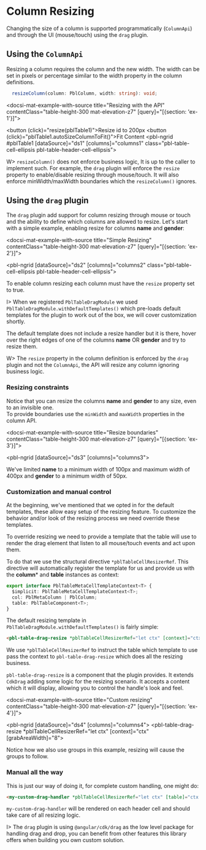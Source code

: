 # Column Resizing

Changing the size of a column is supported programmatically (`ColumnApi`) and through the UI (mouse/touch) using the `drag` plugin.

## Using the `ColumnApi`

Resizing a column requires the column and the new width. The width can be set in pixels or percentage similar to the width property
in the column definitions.

```typescript
  resizeColumn(column: PblColumn, width: string): void;
```

<docsi-mat-example-with-source title="Resizing with the API" contentClass="table-height-300 mat-elevation-z7" [query]="[{section: 'ex-1'}]">
  <!--@pebula-example:ex-1-->
  <button (click)="resize(pblTable1)">Resize id to 200px</button>
  <button (click)="pblTable1.autoSizeColumnToFit()">Fit Content</button>
  <pbl-ngrid #pblTable1 [dataSource]="ds1" [columns]="columns1" class="pbl-table-cell-ellipsis pbl-table-header-cell-ellipsis"></pbl-ngrid>
  <!--@pebula-example:ex-1-->
</docsi-mat-example-with-source>

W> `resizeColumn()` does not enforce business logic, It is up to the caller to implement such.
For example, the `drag` plugin will enforce the `resize` property to enable/disable resizing through mouse/touch. It will also
enforce minWidth/maxWidth boundaries which the `resizeColumn()` ignores. 

## Using the `drag` plugin

The `drag` plugin add support for column resizing through mouse or touch and the ability to define which columns are allowed to resize.
Let's start with a simple example, enabling resize for columns **name** and **gender**:

<docsi-mat-example-with-source title="Simple Resizing" contentClass="table-height-300 mat-elevation-z7" [query]="[{section: 'ex-2'}]">
  <!--@pebula-example:ex-2-->
  <pbl-ngrid [dataSource]="ds2" [columns]="columns2" class="pbl-table-cell-ellipsis pbl-table-header-cell-ellipsis"></pbl-ngrid>
  <!--@pebula-example:ex-2-->
</docsi-mat-example-with-source>

To enable column resizing each column must have the `resize` property set to true.

I> When we registered `PblTableDragModule` we used `PblTableDragModule.withDefaultTemplates()` which pre-loads
default templates for the plugin to work out of the box, we will cover customization shortly.

The default template does not include a resize handler but it is there, hover over the right
edges of one of the columns **name** OR **gender**  and try to resize them.

W> The `resize` property in the column definition is enforced by the `drag` plugin and not the `ColumnApi`, the API will
resize any column ignoring business logic.

### Resizing constraints

Notice that you can resize the columns **name** and **gender** to any size, even to an invisible one.  
To provide boundaries use the `minWidth` and `maxWidth` properties in the column API.

<docsi-mat-example-with-source title="Resize boundaries" contentClass="table-height-300 mat-elevation-z7" [query]="[{section: 'ex-3'}]">
  <!--@pebula-example:ex-3-->
  <pbl-ngrid [dataSource]="ds3" [columns]="columns3"></pbl-ngrid>
  <!--@pebula-example:ex-3-->
</docsi-mat-example-with-source>

We've limited **name** to a minimum width of 100px and maximum width of 400px and **gender** to a minimum width of 50px.

### Customization and manual control

At the beginning, we've mentioned that we opted in for the default templates, these allow easy setup of the resizing feature. To customize the
behavior and/or look of the resizing process we need override these templates.

To override resizing we need to provide a template that the table will use to render the drag element that listen to all mouse/touch events
and act upon them.

To do that we use the structural directive `*pblTableCellResizerRef`. This directive will automatically register the template for us
and provide us with the **column*** and **table** instances as context:

```typescript
export interface PblTableMetaCellTemplateContext<T> {
  $implicit: PblTableMetaCellTemplateContext<T>;
  col: PblMetaColumn | PblColumn;
  table: PblTableComponent<T>;
}
```

The default resizing template in `PblTableDragModule.withDefaultTemplates()` is fairly simple:

```html
<pbl-table-drag-resize *pblTableCellResizerRef="let ctx" [context]="ctx"></pbl-table-drag-resize>
```

We use `*pblTableCellResizerRef` to instruct the table which template to use pass the context to `pbl-table-drag-resize` which does all the resizing business.

`pbl-table-drag-resize` is a component that the plugin provides. It extends `CdkDrag` adding some logic for the resizing scenario.
It accepts a content which it will display, allowing you to control the handle's look and feel.

<docsi-mat-example-with-source title="Custom resizing" contentClass="table-height-300 mat-elevation-z7" [query]="[{section: 'ex-4'}]">
  <!--@pebula-example:ex-4-->
  <pbl-ngrid [dataSource]="ds4" [columns]="columns4">
    <pbl-table-drag-resize *pblTableCellResizerRef="let ctx" [context]="ctx" [grabAreaWidth]="8">
      <span class="pbl-table-column-resizer-handle"></span>
    </pbl-table-drag-resize>
  </pbl-ngrid>
  <!--@pebula-example:ex-4-->
</docsi-mat-example-with-source>

Notice how we also use groups in this example, resizing will cause the groups to follow.

### Manual all the way

This is just our way of doing it, for complete custom handling, one might do:

```html
<my-custom-drag-handler *pblTableCellResizerRef="let ctx" [table]="ctx.table" [column]="ctx.col"></my-custom-drag-handler>
```

`my-custom-drag-handler` will be rendered on each header cell and should take care of all resizing logic.

I> The `drag` plugin is using `@angular/cdk/drag` as the low level package for handling drag and drop, you can benefit from other
features this library offers when building you own custom solution.
